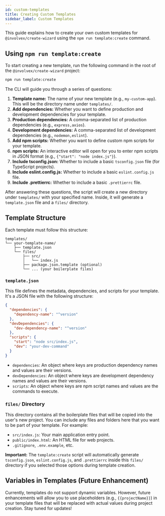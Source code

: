 ```yaml
---
id: custom-templates
title: Creating Custom Templates
sidebar_label: Custom Templates
---
```


<!-- @format -->

This guide explains how to create your own custom templates for `@involvex/create-wizard` using the `npm run template:create` command.

## Using `npm run template:create`

To start creating a new template, run the following command in the root of the `@involvex/create-wizard` project:

```bash
npm run template:create
```

The CLI will guide you through a series of questions:

1.  **Template name:** The name of your new template (e.g., `my-custom-app`). This will be the directory name under `templates/`.
2.  **Add dependencies:** Whether you want to define production and development dependencies for your template.
3.  **Production dependencies:** A comma-separated list of production dependencies (e.g., `express,axios`).
4.  **Development dependencies:** A comma-separated list of development dependencies (e.g., `nodemon,eslint`).
5.  **Add npm scripts:** Whether you want to define custom npm scripts for your template.
6.  **npm scripts:** An interactive editor will open for you to enter npm scripts in JSON format (e.g., `{"start": "node index.js"}`).
7.  **Include tsconfig.json:** Whether to include a basic `tsconfig.json` file (for TypeScript projects).
8.  **Include eslint.config.js:** Whether to include a basic `eslint.config.js` file.
9.  **Include .prettierrc:** Whether to include a basic `.prettierrc` file.

After answering these questions, the script will create a new directory under `templates/` with your specified name. Inside, it will generate a `template.json` file and a `files/` directory.

## Template Structure

Each template must follow this structure:

```
templates/
└── your-template-name/
    ├── template.json
    └── files/
        ├── src/
        │   └── index.js
        ├── package.json.template (optional)
        └── ... (your boilerplate files)
```

### `template.json`

This file defines the metadata, dependencies, and scripts for your template. It's a JSON file with the following structure:

```json
{
  "dependencies": {
    "dependency-name": "^version"
  },
  "devDependencies": {
    "dev-dependency-name": "^version"
  },
  "scripts": {
    "start": "node src/index.js",
    "dev": "your-dev-command"
  }
}
```

- `dependencies`: An object where keys are production dependency names and values are their versions.
- `devDependencies`: An object where keys are development dependency names and values are their versions.
- `scripts`: An object where keys are npm script names and values are the commands to execute.

### `files/` Directory

This directory contains all the boilerplate files that will be copied into the user's new project. You can include any files and folders here that you want to be part of your template. For example:

- `src/index.js`: Your main application entry point.
- `public/index.html`: An HTML file for web projects.
- `.gitignore`, `.env.example`, etc.

**Important:** The `template:create` script will automatically generate `tsconfig.json`, `eslint.config.js`, and `.prettierrc` inside this `files/` directory if you selected those options during template creation.

## Variables in Templates (Future Enhancement)

Currently, templates do not support dynamic variables. However, future enhancements will allow you to use placeholders (e.g., `{{projectName}}`) in your template files that will be replaced with actual values during project creation. Stay tuned for updates!
